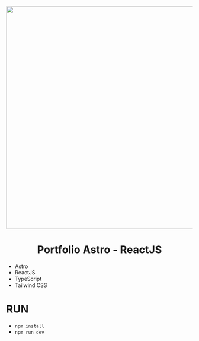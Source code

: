 <div align="center">
  <img src="https://pbs.twimg.com/media/FPRN6BCWYBQ5eiD?format=jpg&name=4096x4096" width="600" />
</div>

<div align="center">
  <h1>Portfolio Astro - ReactJS</h1>
</div>

- Astro
- ReactJS
- TypeScript
- Tailwind CSS

# RUN
- `npm install`
- `npm run dev`
